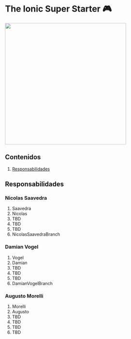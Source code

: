 # The Ionic Super Starter 🎮

<img src="https://vignette.wikia.nocookie.net/vrchat-legends/images/f/ff/Teem_five.jpg/revision/latest?cb=20180527122115" width="400" />

## Contenidos

1. [Responsabilidades](#responsabilidades)

## <a name="responsabilidades"></a><b>Responsabilidades</b>

### Nicolas Saavedra

1. Saavedra
2. Nicolas
3. TBD
4. TBD
5. TBD
6. NicolasSaavedraBranch

### Damian Vogel

1. Vogel
2. Damian
3. TBD
4. TBD
5. TBD
6. DamianVogelBranch

### Augusto Morelli

1. Morelli
2. Augusto
3. TBD
4. TBD
5. TBD
6. TBD
